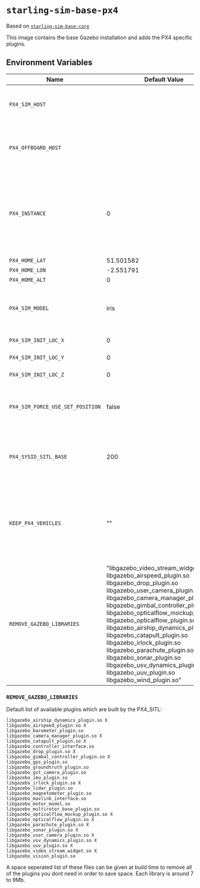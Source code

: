 # `starling-sim-base-px4`

Based on [`starling-sim-base-core`](../sim-base-core)

This image contains the base Gazebo installation and adds the PX4 specific plugins.

## Environment Variables

Name                  | Default Value                | Description
----------------------|------------------------------|------------
`PX4_SIM_HOST`      |                | The host address of the simulation, if set, it will look up the ip address and assign to `PX4_SIM_IP`
`PX4_OFFBOARD_HOST` | | The host adress of the offboard (mavros), if set, it will look up the ip address and assign to `PX4_OFFBOARD_IP`
`PX4_INSTANCE`          | 0                            | The instance of the SITL (set to PX4 SYS_ID set to `PX4_INSTACE+1`), can be set to `ordinal` to automatically derive from last number of hostname (e.g. hostname-4), or set to 0 < instace < 254.
`PX4_HOME_LAT`          | 51.501582                    | Home Latitude
`PX4_HOME_LON`          | -2.551791                    | Home Longitude
`PX4_HOME_ALT`          | 0                            | Home Altitude
`PX4_SIM_MODEL`         | iris                         | The PX4 simulation model which matches the available PX4 model library (see `KEEP_PX4_VEHICLES`)
`PX4_SIM_INIT_LOC_X`    | 0                            | Virtual X location for vehicle to spawn
`PX4_SIM_INIT_LOC_Y`    | 0                            | Virtual Y location for vehicle to spawn
`PX4_SIM_INIT_LOC_Z`    | 0                            | Virtual Z location for vehicle to spawn
`PX4_SIM_FORCE_USE_SET_POSITION` | false               | If multiple vehicles are spawning, by default they will spawn in a spiral. This forces the use of Init Locations
`PX4_SYSID_SITL_BASE`   | 200                          | The base value of the minimum STIL instances actual instance is `PX4_SYSID_SITL_BASE` + `PX4_INSTACE` (not implemented yet)
`KEEP_PX4_VEHICLES` | ""                | [**BUILD ARG**] A string of the format `! -path ./<vehicle_1> ! -path ./<vehicle_2>`... which specifies a list of extra vehicle PX4 models to keep on top of `sun`, `gps`, `iris` and `r1_rover`.
`REMOVE_GAZEBO_LIBRARIES` | "libgazebo_video_stream_widget.so libgazebo_airspeed_plugin.so libgazebo_drop_plugin.so libgazebo_user_camera_plugin.so libgazebo_camera_manager_plugin.so libgazebo_gimbal_controller_plugin.so libgazebo_opticalflow_mockup_plugin.so libgazebo_opticalflow_plugin.so libgazebo_airship_dynamics_plugin.so libgazebo_catapult_plugin.so libgazebo_irlock_plugin.so libgazebo_parachute_plugin.so libgazebo_sonar_plugin.so libgazebo_usv_dynamics_plugin.so libgazebo_uuv_plugin.so libgazebo_wind_plugin.so" | [**BUILD ARG**] A space seperated list of libraries to be removed from the image. See below for details.


### `REMOVE_GAZEBO_LIBRARIES`

Default list of available plugins which are built by the PX4_SITL:
```
libgazebo_airship_dynamics_plugin.so X
libgazebo_airspeed_plugin.so X
libgazebo_barometer_plugin.so
libgazebo_camera_manager_plugin.so X
libgazebo_catapult_plugin.so X
libgazebo_controller_interface.so
libgazebo_drop_plugin.so X
libgazebo_gimbal_controller_plugin.so X
libgazebo_gps_plugin.so
libgazebo_groundtruth_plugin.so
libgazebo_gst_camera_plugin.so
libgazebo_imu_plugin.so
libgazebo_irlock_plugin.so X
libgazebo_lidar_plugin.so
libgazebo_magnetometer_plugin.so
libgazebo_mavlink_interface.so
libgazebo_motor_model.so
libgazebo_multirotor_base_plugin.so
libgazebo_opticalflow_mockup_plugin.so X
libgazebo_opticalflow_plugin.so X
libgazebo_parachute_plugin.so X
libgazebo_sonar_plugin.so X
libgazebo_user_camera_plugin.so X
libgazebo_usv_dynamics_plugin.so X
libgazebo_uuv_plugin.so X
libgazebo_video_stream_widget.so X
libgazebo_vision_plugin.so
```
A space seperated list of these files can be given at build time to remove all of the plugins you dont need in order to save space. Each library is around 7 to 9Mb.